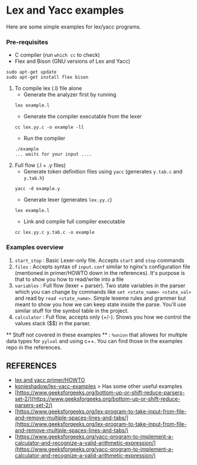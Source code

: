 # Lex and Yacc examples
Here are some simple examples for lex/yacc programs. 

### Pre-requisites
- C compiler (run `which cc` to check)
- Flex and Bison (GNU versions of Lex and Yacc)
```
sudo apt-get update
sudo apt-get install flex bison
```

1. To compile lex (.l) file alone
    - Generate the analyzer first by running
    ```
    lex example.l
    ```
    - Generate the compiler executable from the lexer
    ```
    cc lex.yy.c -o example -ll
    ```
    - Run the compiler
    ```
    ./example
    ... waits for your input ....
    ```
1. Full flow (.l + .y files)
    - Generate token definition files using `yacc` (generates `y.tab.c` and `y.tab.h`)
    ```
    yacc -d example.y
    ```
    - Generate lexer (generates `lex.yy.c`)
    ```
    lex example.l
    ```
    - Link and compile full compiler executable
    ```
    cc lex.yy.c y.tab.c -o example
    ```

### Examples overview
1. `start_stop` : Basic Lexer-only file. Accepts `start` and `stop` commands
2. `files` : Accepts syntax of `input.conf` similar to nginx's configuration file (mentioned in primer/HOWTO down in the references). It's purpose is that to show you how to read/write into a file
3. `variables` : Full flow (lexer + parser). Two state variables in the parser which you can change by commands like `set <state_name> <state_val>` and read by `read <state_name>`. Simple lexeme rules and grammer but meant to show you how we can keep state inside the parse. You'll use similar stuff for the symbol table in the project.
4. `calculator` : Full flow, accepts only (+/-). Shows you how we control the values stack ($$) in the parser.

** Stuff not covered in these examples ** : `%union` that allowes for multiple data types for `yylval` and using c++. You can find those in the examples repo in the references. 

## REFERENCES
- [lex and yacc primer/HOWTO](https://tldp.org/HOWTO/Lex-YACC-HOWTO-3.html)
- [konieshadow/lex-yacc-examples](https://github.com/konieshadow/lex-yacc-examples) > Has some other useful examples
- [https://www.geeksforgeeks.org/bottom-up-or-shift-reduce-parsers-set-2/](https://www.geeksforgeeks.org/bottom-up-or-shift-reduce-parsers-set-2/)
- [https://www.geeksforgeeks.org/lex-program-to-take-input-from-file-and-remove-multiple-spaces-lines-and-tabs/](https://www.geeksforgeeks.org/lex-program-to-take-input-from-file-and-remove-multiple-spaces-lines-and-tabs/)
- [https://www.geeksforgeeks.org/yacc-program-to-implement-a-calculator-and-recognize-a-valid-arithmetic-expression/](https://www.geeksforgeeks.org/yacc-program-to-implement-a-calculator-and-recognize-a-valid-arithmetic-expression/)